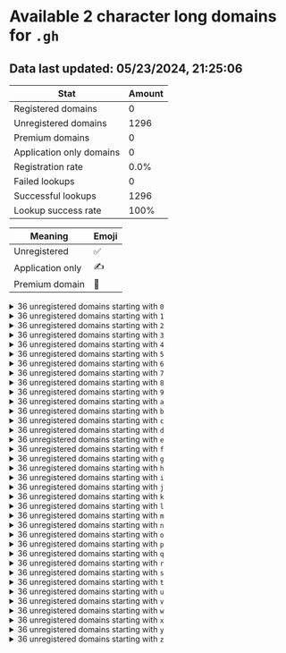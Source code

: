 # Available 2 character long domains for `.gh`

## Data last updated: 05/23/2024, 21:25:06

|Stat|Amount|
|--|--|
|Registered domains|0|
|Unregistered domains|1296|
|Premium domains|0|
|Application only domains|0|
|Registration rate|0.0%|
|Failed lookups|0|
|Successful lookups|1296|
|Lookup success rate|100%|


|Meaning|Emoji|
|--|--|
|Unregistered|:white_check_mark:|
|Application only|:writing_hand:|
|Premium domain|:gem:|

<details>
<summary>36 unregistered domains starting with <bold><code>0</code></bold></summary>

|Type|Domain|
|--|--|
|:white_check_mark:|`00.gh`|
|:white_check_mark:|`01.gh`|
|:white_check_mark:|`02.gh`|
|:white_check_mark:|`03.gh`|
|:white_check_mark:|`04.gh`|
|:white_check_mark:|`05.gh`|
|:white_check_mark:|`06.gh`|
|:white_check_mark:|`07.gh`|
|:white_check_mark:|`08.gh`|
|:white_check_mark:|`09.gh`|
|:white_check_mark:|`0a.gh`|
|:white_check_mark:|`0b.gh`|
|:white_check_mark:|`0c.gh`|
|:white_check_mark:|`0d.gh`|
|:white_check_mark:|`0e.gh`|
|:white_check_mark:|`0f.gh`|
|:white_check_mark:|`0g.gh`|
|:white_check_mark:|`0h.gh`|
|:white_check_mark:|`0i.gh`|
|:white_check_mark:|`0j.gh`|
|:white_check_mark:|`0k.gh`|
|:white_check_mark:|`0l.gh`|
|:white_check_mark:|`0m.gh`|
|:white_check_mark:|`0n.gh`|
|:white_check_mark:|`0o.gh`|
|:white_check_mark:|`0p.gh`|
|:white_check_mark:|`0q.gh`|
|:white_check_mark:|`0r.gh`|
|:white_check_mark:|`0s.gh`|
|:white_check_mark:|`0t.gh`|
|:white_check_mark:|`0u.gh`|
|:white_check_mark:|`0v.gh`|
|:white_check_mark:|`0w.gh`|
|:white_check_mark:|`0x.gh`|
|:white_check_mark:|`0y.gh`|
|:white_check_mark:|`0z.gh`|
</details>
<details>
<summary>36 unregistered domains starting with <bold><code>1</code></bold></summary>

|Type|Domain|
|--|--|
|:white_check_mark:|`10.gh`|
|:white_check_mark:|`11.gh`|
|:white_check_mark:|`12.gh`|
|:white_check_mark:|`13.gh`|
|:white_check_mark:|`14.gh`|
|:white_check_mark:|`15.gh`|
|:white_check_mark:|`16.gh`|
|:white_check_mark:|`17.gh`|
|:white_check_mark:|`18.gh`|
|:white_check_mark:|`19.gh`|
|:white_check_mark:|`1a.gh`|
|:white_check_mark:|`1b.gh`|
|:white_check_mark:|`1c.gh`|
|:white_check_mark:|`1d.gh`|
|:white_check_mark:|`1e.gh`|
|:white_check_mark:|`1f.gh`|
|:white_check_mark:|`1g.gh`|
|:white_check_mark:|`1h.gh`|
|:white_check_mark:|`1i.gh`|
|:white_check_mark:|`1j.gh`|
|:white_check_mark:|`1k.gh`|
|:white_check_mark:|`1l.gh`|
|:white_check_mark:|`1m.gh`|
|:white_check_mark:|`1n.gh`|
|:white_check_mark:|`1o.gh`|
|:white_check_mark:|`1p.gh`|
|:white_check_mark:|`1q.gh`|
|:white_check_mark:|`1r.gh`|
|:white_check_mark:|`1s.gh`|
|:white_check_mark:|`1t.gh`|
|:white_check_mark:|`1u.gh`|
|:white_check_mark:|`1v.gh`|
|:white_check_mark:|`1w.gh`|
|:white_check_mark:|`1x.gh`|
|:white_check_mark:|`1y.gh`|
|:white_check_mark:|`1z.gh`|
</details>
<details>
<summary>36 unregistered domains starting with <bold><code>2</code></bold></summary>

|Type|Domain|
|--|--|
|:white_check_mark:|`20.gh`|
|:white_check_mark:|`21.gh`|
|:white_check_mark:|`22.gh`|
|:white_check_mark:|`23.gh`|
|:white_check_mark:|`24.gh`|
|:white_check_mark:|`25.gh`|
|:white_check_mark:|`26.gh`|
|:white_check_mark:|`27.gh`|
|:white_check_mark:|`28.gh`|
|:white_check_mark:|`29.gh`|
|:white_check_mark:|`2a.gh`|
|:white_check_mark:|`2b.gh`|
|:white_check_mark:|`2c.gh`|
|:white_check_mark:|`2d.gh`|
|:white_check_mark:|`2e.gh`|
|:white_check_mark:|`2f.gh`|
|:white_check_mark:|`2g.gh`|
|:white_check_mark:|`2h.gh`|
|:white_check_mark:|`2i.gh`|
|:white_check_mark:|`2j.gh`|
|:white_check_mark:|`2k.gh`|
|:white_check_mark:|`2l.gh`|
|:white_check_mark:|`2m.gh`|
|:white_check_mark:|`2n.gh`|
|:white_check_mark:|`2o.gh`|
|:white_check_mark:|`2p.gh`|
|:white_check_mark:|`2q.gh`|
|:white_check_mark:|`2r.gh`|
|:white_check_mark:|`2s.gh`|
|:white_check_mark:|`2t.gh`|
|:white_check_mark:|`2u.gh`|
|:white_check_mark:|`2v.gh`|
|:white_check_mark:|`2w.gh`|
|:white_check_mark:|`2x.gh`|
|:white_check_mark:|`2y.gh`|
|:white_check_mark:|`2z.gh`|
</details>
<details>
<summary>36 unregistered domains starting with <bold><code>3</code></bold></summary>

|Type|Domain|
|--|--|
|:white_check_mark:|`30.gh`|
|:white_check_mark:|`31.gh`|
|:white_check_mark:|`32.gh`|
|:white_check_mark:|`33.gh`|
|:white_check_mark:|`34.gh`|
|:white_check_mark:|`35.gh`|
|:white_check_mark:|`36.gh`|
|:white_check_mark:|`37.gh`|
|:white_check_mark:|`38.gh`|
|:white_check_mark:|`39.gh`|
|:white_check_mark:|`3a.gh`|
|:white_check_mark:|`3b.gh`|
|:white_check_mark:|`3c.gh`|
|:white_check_mark:|`3d.gh`|
|:white_check_mark:|`3e.gh`|
|:white_check_mark:|`3f.gh`|
|:white_check_mark:|`3g.gh`|
|:white_check_mark:|`3h.gh`|
|:white_check_mark:|`3i.gh`|
|:white_check_mark:|`3j.gh`|
|:white_check_mark:|`3k.gh`|
|:white_check_mark:|`3l.gh`|
|:white_check_mark:|`3m.gh`|
|:white_check_mark:|`3n.gh`|
|:white_check_mark:|`3o.gh`|
|:white_check_mark:|`3p.gh`|
|:white_check_mark:|`3q.gh`|
|:white_check_mark:|`3r.gh`|
|:white_check_mark:|`3s.gh`|
|:white_check_mark:|`3t.gh`|
|:white_check_mark:|`3u.gh`|
|:white_check_mark:|`3v.gh`|
|:white_check_mark:|`3w.gh`|
|:white_check_mark:|`3x.gh`|
|:white_check_mark:|`3y.gh`|
|:white_check_mark:|`3z.gh`|
</details>
<details>
<summary>36 unregistered domains starting with <bold><code>4</code></bold></summary>

|Type|Domain|
|--|--|
|:white_check_mark:|`40.gh`|
|:white_check_mark:|`41.gh`|
|:white_check_mark:|`42.gh`|
|:white_check_mark:|`43.gh`|
|:white_check_mark:|`44.gh`|
|:white_check_mark:|`45.gh`|
|:white_check_mark:|`46.gh`|
|:white_check_mark:|`47.gh`|
|:white_check_mark:|`48.gh`|
|:white_check_mark:|`49.gh`|
|:white_check_mark:|`4a.gh`|
|:white_check_mark:|`4b.gh`|
|:white_check_mark:|`4c.gh`|
|:white_check_mark:|`4d.gh`|
|:white_check_mark:|`4e.gh`|
|:white_check_mark:|`4f.gh`|
|:white_check_mark:|`4g.gh`|
|:white_check_mark:|`4h.gh`|
|:white_check_mark:|`4i.gh`|
|:white_check_mark:|`4j.gh`|
|:white_check_mark:|`4k.gh`|
|:white_check_mark:|`4l.gh`|
|:white_check_mark:|`4m.gh`|
|:white_check_mark:|`4n.gh`|
|:white_check_mark:|`4o.gh`|
|:white_check_mark:|`4p.gh`|
|:white_check_mark:|`4q.gh`|
|:white_check_mark:|`4r.gh`|
|:white_check_mark:|`4s.gh`|
|:white_check_mark:|`4t.gh`|
|:white_check_mark:|`4u.gh`|
|:white_check_mark:|`4v.gh`|
|:white_check_mark:|`4w.gh`|
|:white_check_mark:|`4x.gh`|
|:white_check_mark:|`4y.gh`|
|:white_check_mark:|`4z.gh`|
</details>
<details>
<summary>36 unregistered domains starting with <bold><code>5</code></bold></summary>

|Type|Domain|
|--|--|
|:white_check_mark:|`50.gh`|
|:white_check_mark:|`51.gh`|
|:white_check_mark:|`52.gh`|
|:white_check_mark:|`53.gh`|
|:white_check_mark:|`54.gh`|
|:white_check_mark:|`55.gh`|
|:white_check_mark:|`56.gh`|
|:white_check_mark:|`57.gh`|
|:white_check_mark:|`58.gh`|
|:white_check_mark:|`59.gh`|
|:white_check_mark:|`5a.gh`|
|:white_check_mark:|`5b.gh`|
|:white_check_mark:|`5c.gh`|
|:white_check_mark:|`5d.gh`|
|:white_check_mark:|`5e.gh`|
|:white_check_mark:|`5f.gh`|
|:white_check_mark:|`5g.gh`|
|:white_check_mark:|`5h.gh`|
|:white_check_mark:|`5i.gh`|
|:white_check_mark:|`5j.gh`|
|:white_check_mark:|`5k.gh`|
|:white_check_mark:|`5l.gh`|
|:white_check_mark:|`5m.gh`|
|:white_check_mark:|`5n.gh`|
|:white_check_mark:|`5o.gh`|
|:white_check_mark:|`5p.gh`|
|:white_check_mark:|`5q.gh`|
|:white_check_mark:|`5r.gh`|
|:white_check_mark:|`5s.gh`|
|:white_check_mark:|`5t.gh`|
|:white_check_mark:|`5u.gh`|
|:white_check_mark:|`5v.gh`|
|:white_check_mark:|`5w.gh`|
|:white_check_mark:|`5x.gh`|
|:white_check_mark:|`5y.gh`|
|:white_check_mark:|`5z.gh`|
</details>
<details>
<summary>36 unregistered domains starting with <bold><code>6</code></bold></summary>

|Type|Domain|
|--|--|
|:white_check_mark:|`60.gh`|
|:white_check_mark:|`61.gh`|
|:white_check_mark:|`62.gh`|
|:white_check_mark:|`63.gh`|
|:white_check_mark:|`64.gh`|
|:white_check_mark:|`65.gh`|
|:white_check_mark:|`66.gh`|
|:white_check_mark:|`67.gh`|
|:white_check_mark:|`68.gh`|
|:white_check_mark:|`69.gh`|
|:white_check_mark:|`6a.gh`|
|:white_check_mark:|`6b.gh`|
|:white_check_mark:|`6c.gh`|
|:white_check_mark:|`6d.gh`|
|:white_check_mark:|`6e.gh`|
|:white_check_mark:|`6f.gh`|
|:white_check_mark:|`6g.gh`|
|:white_check_mark:|`6h.gh`|
|:white_check_mark:|`6i.gh`|
|:white_check_mark:|`6j.gh`|
|:white_check_mark:|`6k.gh`|
|:white_check_mark:|`6l.gh`|
|:white_check_mark:|`6m.gh`|
|:white_check_mark:|`6n.gh`|
|:white_check_mark:|`6o.gh`|
|:white_check_mark:|`6p.gh`|
|:white_check_mark:|`6q.gh`|
|:white_check_mark:|`6r.gh`|
|:white_check_mark:|`6s.gh`|
|:white_check_mark:|`6t.gh`|
|:white_check_mark:|`6u.gh`|
|:white_check_mark:|`6v.gh`|
|:white_check_mark:|`6w.gh`|
|:white_check_mark:|`6x.gh`|
|:white_check_mark:|`6y.gh`|
|:white_check_mark:|`6z.gh`|
</details>
<details>
<summary>36 unregistered domains starting with <bold><code>7</code></bold></summary>

|Type|Domain|
|--|--|
|:white_check_mark:|`70.gh`|
|:white_check_mark:|`71.gh`|
|:white_check_mark:|`72.gh`|
|:white_check_mark:|`73.gh`|
|:white_check_mark:|`74.gh`|
|:white_check_mark:|`75.gh`|
|:white_check_mark:|`76.gh`|
|:white_check_mark:|`77.gh`|
|:white_check_mark:|`78.gh`|
|:white_check_mark:|`79.gh`|
|:white_check_mark:|`7a.gh`|
|:white_check_mark:|`7b.gh`|
|:white_check_mark:|`7c.gh`|
|:white_check_mark:|`7d.gh`|
|:white_check_mark:|`7e.gh`|
|:white_check_mark:|`7f.gh`|
|:white_check_mark:|`7g.gh`|
|:white_check_mark:|`7h.gh`|
|:white_check_mark:|`7i.gh`|
|:white_check_mark:|`7j.gh`|
|:white_check_mark:|`7k.gh`|
|:white_check_mark:|`7l.gh`|
|:white_check_mark:|`7m.gh`|
|:white_check_mark:|`7n.gh`|
|:white_check_mark:|`7o.gh`|
|:white_check_mark:|`7p.gh`|
|:white_check_mark:|`7q.gh`|
|:white_check_mark:|`7r.gh`|
|:white_check_mark:|`7s.gh`|
|:white_check_mark:|`7t.gh`|
|:white_check_mark:|`7u.gh`|
|:white_check_mark:|`7v.gh`|
|:white_check_mark:|`7w.gh`|
|:white_check_mark:|`7x.gh`|
|:white_check_mark:|`7y.gh`|
|:white_check_mark:|`7z.gh`|
</details>
<details>
<summary>36 unregistered domains starting with <bold><code>8</code></bold></summary>

|Type|Domain|
|--|--|
|:white_check_mark:|`80.gh`|
|:white_check_mark:|`81.gh`|
|:white_check_mark:|`82.gh`|
|:white_check_mark:|`83.gh`|
|:white_check_mark:|`84.gh`|
|:white_check_mark:|`85.gh`|
|:white_check_mark:|`86.gh`|
|:white_check_mark:|`87.gh`|
|:white_check_mark:|`88.gh`|
|:white_check_mark:|`89.gh`|
|:white_check_mark:|`8a.gh`|
|:white_check_mark:|`8b.gh`|
|:white_check_mark:|`8c.gh`|
|:white_check_mark:|`8d.gh`|
|:white_check_mark:|`8e.gh`|
|:white_check_mark:|`8f.gh`|
|:white_check_mark:|`8g.gh`|
|:white_check_mark:|`8h.gh`|
|:white_check_mark:|`8i.gh`|
|:white_check_mark:|`8j.gh`|
|:white_check_mark:|`8k.gh`|
|:white_check_mark:|`8l.gh`|
|:white_check_mark:|`8m.gh`|
|:white_check_mark:|`8n.gh`|
|:white_check_mark:|`8o.gh`|
|:white_check_mark:|`8p.gh`|
|:white_check_mark:|`8q.gh`|
|:white_check_mark:|`8r.gh`|
|:white_check_mark:|`8s.gh`|
|:white_check_mark:|`8t.gh`|
|:white_check_mark:|`8u.gh`|
|:white_check_mark:|`8v.gh`|
|:white_check_mark:|`8w.gh`|
|:white_check_mark:|`8x.gh`|
|:white_check_mark:|`8y.gh`|
|:white_check_mark:|`8z.gh`|
</details>
<details>
<summary>36 unregistered domains starting with <bold><code>9</code></bold></summary>

|Type|Domain|
|--|--|
|:white_check_mark:|`90.gh`|
|:white_check_mark:|`91.gh`|
|:white_check_mark:|`92.gh`|
|:white_check_mark:|`93.gh`|
|:white_check_mark:|`94.gh`|
|:white_check_mark:|`95.gh`|
|:white_check_mark:|`96.gh`|
|:white_check_mark:|`97.gh`|
|:white_check_mark:|`98.gh`|
|:white_check_mark:|`99.gh`|
|:white_check_mark:|`9a.gh`|
|:white_check_mark:|`9b.gh`|
|:white_check_mark:|`9c.gh`|
|:white_check_mark:|`9d.gh`|
|:white_check_mark:|`9e.gh`|
|:white_check_mark:|`9f.gh`|
|:white_check_mark:|`9g.gh`|
|:white_check_mark:|`9h.gh`|
|:white_check_mark:|`9i.gh`|
|:white_check_mark:|`9j.gh`|
|:white_check_mark:|`9k.gh`|
|:white_check_mark:|`9l.gh`|
|:white_check_mark:|`9m.gh`|
|:white_check_mark:|`9n.gh`|
|:white_check_mark:|`9o.gh`|
|:white_check_mark:|`9p.gh`|
|:white_check_mark:|`9q.gh`|
|:white_check_mark:|`9r.gh`|
|:white_check_mark:|`9s.gh`|
|:white_check_mark:|`9t.gh`|
|:white_check_mark:|`9u.gh`|
|:white_check_mark:|`9v.gh`|
|:white_check_mark:|`9w.gh`|
|:white_check_mark:|`9x.gh`|
|:white_check_mark:|`9y.gh`|
|:white_check_mark:|`9z.gh`|
</details>
<details>
<summary>36 unregistered domains starting with <bold><code>a</code></bold></summary>

|Type|Domain|
|--|--|
|:white_check_mark:|`a0.gh`|
|:white_check_mark:|`a1.gh`|
|:white_check_mark:|`a2.gh`|
|:white_check_mark:|`a3.gh`|
|:white_check_mark:|`a4.gh`|
|:white_check_mark:|`a5.gh`|
|:white_check_mark:|`a6.gh`|
|:white_check_mark:|`a7.gh`|
|:white_check_mark:|`a8.gh`|
|:white_check_mark:|`a9.gh`|
|:white_check_mark:|`aa.gh`|
|:white_check_mark:|`ab.gh`|
|:white_check_mark:|`ac.gh`|
|:white_check_mark:|`ad.gh`|
|:white_check_mark:|`ae.gh`|
|:white_check_mark:|`af.gh`|
|:white_check_mark:|`ag.gh`|
|:white_check_mark:|`ah.gh`|
|:white_check_mark:|`ai.gh`|
|:white_check_mark:|`aj.gh`|
|:white_check_mark:|`ak.gh`|
|:white_check_mark:|`al.gh`|
|:white_check_mark:|`am.gh`|
|:white_check_mark:|`an.gh`|
|:white_check_mark:|`ao.gh`|
|:white_check_mark:|`ap.gh`|
|:white_check_mark:|`aq.gh`|
|:white_check_mark:|`ar.gh`|
|:white_check_mark:|`as.gh`|
|:white_check_mark:|`at.gh`|
|:white_check_mark:|`au.gh`|
|:white_check_mark:|`av.gh`|
|:white_check_mark:|`aw.gh`|
|:white_check_mark:|`ax.gh`|
|:white_check_mark:|`ay.gh`|
|:white_check_mark:|`az.gh`|
</details>
<details>
<summary>36 unregistered domains starting with <bold><code>b</code></bold></summary>

|Type|Domain|
|--|--|
|:white_check_mark:|`b0.gh`|
|:white_check_mark:|`b1.gh`|
|:white_check_mark:|`b2.gh`|
|:white_check_mark:|`b3.gh`|
|:white_check_mark:|`b4.gh`|
|:white_check_mark:|`b5.gh`|
|:white_check_mark:|`b6.gh`|
|:white_check_mark:|`b7.gh`|
|:white_check_mark:|`b8.gh`|
|:white_check_mark:|`b9.gh`|
|:white_check_mark:|`ba.gh`|
|:white_check_mark:|`bb.gh`|
|:white_check_mark:|`bc.gh`|
|:white_check_mark:|`bd.gh`|
|:white_check_mark:|`be.gh`|
|:white_check_mark:|`bf.gh`|
|:white_check_mark:|`bg.gh`|
|:white_check_mark:|`bh.gh`|
|:white_check_mark:|`bi.gh`|
|:white_check_mark:|`bj.gh`|
|:white_check_mark:|`bk.gh`|
|:white_check_mark:|`bl.gh`|
|:white_check_mark:|`bm.gh`|
|:white_check_mark:|`bn.gh`|
|:white_check_mark:|`bo.gh`|
|:white_check_mark:|`bp.gh`|
|:white_check_mark:|`bq.gh`|
|:white_check_mark:|`br.gh`|
|:white_check_mark:|`bs.gh`|
|:white_check_mark:|`bt.gh`|
|:white_check_mark:|`bu.gh`|
|:white_check_mark:|`bv.gh`|
|:white_check_mark:|`bw.gh`|
|:white_check_mark:|`bx.gh`|
|:white_check_mark:|`by.gh`|
|:white_check_mark:|`bz.gh`|
</details>
<details>
<summary>36 unregistered domains starting with <bold><code>c</code></bold></summary>

|Type|Domain|
|--|--|
|:white_check_mark:|`c0.gh`|
|:white_check_mark:|`c1.gh`|
|:white_check_mark:|`c2.gh`|
|:white_check_mark:|`c3.gh`|
|:white_check_mark:|`c4.gh`|
|:white_check_mark:|`c5.gh`|
|:white_check_mark:|`c6.gh`|
|:white_check_mark:|`c7.gh`|
|:white_check_mark:|`c8.gh`|
|:white_check_mark:|`c9.gh`|
|:white_check_mark:|`ca.gh`|
|:white_check_mark:|`cb.gh`|
|:white_check_mark:|`cc.gh`|
|:white_check_mark:|`cd.gh`|
|:white_check_mark:|`ce.gh`|
|:white_check_mark:|`cf.gh`|
|:white_check_mark:|`cg.gh`|
|:white_check_mark:|`ch.gh`|
|:white_check_mark:|`ci.gh`|
|:white_check_mark:|`cj.gh`|
|:white_check_mark:|`ck.gh`|
|:white_check_mark:|`cl.gh`|
|:white_check_mark:|`cm.gh`|
|:white_check_mark:|`cn.gh`|
|:white_check_mark:|`co.gh`|
|:white_check_mark:|`cp.gh`|
|:white_check_mark:|`cq.gh`|
|:white_check_mark:|`cr.gh`|
|:white_check_mark:|`cs.gh`|
|:white_check_mark:|`ct.gh`|
|:white_check_mark:|`cu.gh`|
|:white_check_mark:|`cv.gh`|
|:white_check_mark:|`cw.gh`|
|:white_check_mark:|`cx.gh`|
|:white_check_mark:|`cy.gh`|
|:white_check_mark:|`cz.gh`|
</details>
<details>
<summary>36 unregistered domains starting with <bold><code>d</code></bold></summary>

|Type|Domain|
|--|--|
|:white_check_mark:|`d0.gh`|
|:white_check_mark:|`d1.gh`|
|:white_check_mark:|`d2.gh`|
|:white_check_mark:|`d3.gh`|
|:white_check_mark:|`d4.gh`|
|:white_check_mark:|`d5.gh`|
|:white_check_mark:|`d6.gh`|
|:white_check_mark:|`d7.gh`|
|:white_check_mark:|`d8.gh`|
|:white_check_mark:|`d9.gh`|
|:white_check_mark:|`da.gh`|
|:white_check_mark:|`db.gh`|
|:white_check_mark:|`dc.gh`|
|:white_check_mark:|`dd.gh`|
|:white_check_mark:|`de.gh`|
|:white_check_mark:|`df.gh`|
|:white_check_mark:|`dg.gh`|
|:white_check_mark:|`dh.gh`|
|:white_check_mark:|`di.gh`|
|:white_check_mark:|`dj.gh`|
|:white_check_mark:|`dk.gh`|
|:white_check_mark:|`dl.gh`|
|:white_check_mark:|`dm.gh`|
|:white_check_mark:|`dn.gh`|
|:white_check_mark:|`do.gh`|
|:white_check_mark:|`dp.gh`|
|:white_check_mark:|`dq.gh`|
|:white_check_mark:|`dr.gh`|
|:white_check_mark:|`ds.gh`|
|:white_check_mark:|`dt.gh`|
|:white_check_mark:|`du.gh`|
|:white_check_mark:|`dv.gh`|
|:white_check_mark:|`dw.gh`|
|:white_check_mark:|`dx.gh`|
|:white_check_mark:|`dy.gh`|
|:white_check_mark:|`dz.gh`|
</details>
<details>
<summary>36 unregistered domains starting with <bold><code>e</code></bold></summary>

|Type|Domain|
|--|--|
|:white_check_mark:|`e0.gh`|
|:white_check_mark:|`e1.gh`|
|:white_check_mark:|`e2.gh`|
|:white_check_mark:|`e3.gh`|
|:white_check_mark:|`e4.gh`|
|:white_check_mark:|`e5.gh`|
|:white_check_mark:|`e6.gh`|
|:white_check_mark:|`e7.gh`|
|:white_check_mark:|`e8.gh`|
|:white_check_mark:|`e9.gh`|
|:white_check_mark:|`ea.gh`|
|:white_check_mark:|`eb.gh`|
|:white_check_mark:|`ec.gh`|
|:white_check_mark:|`ed.gh`|
|:white_check_mark:|`ee.gh`|
|:white_check_mark:|`ef.gh`|
|:white_check_mark:|`eg.gh`|
|:white_check_mark:|`eh.gh`|
|:white_check_mark:|`ei.gh`|
|:white_check_mark:|`ej.gh`|
|:white_check_mark:|`ek.gh`|
|:white_check_mark:|`el.gh`|
|:white_check_mark:|`em.gh`|
|:white_check_mark:|`en.gh`|
|:white_check_mark:|`eo.gh`|
|:white_check_mark:|`ep.gh`|
|:white_check_mark:|`eq.gh`|
|:white_check_mark:|`er.gh`|
|:white_check_mark:|`es.gh`|
|:white_check_mark:|`et.gh`|
|:white_check_mark:|`eu.gh`|
|:white_check_mark:|`ev.gh`|
|:white_check_mark:|`ew.gh`|
|:white_check_mark:|`ex.gh`|
|:white_check_mark:|`ey.gh`|
|:white_check_mark:|`ez.gh`|
</details>
<details>
<summary>36 unregistered domains starting with <bold><code>f</code></bold></summary>

|Type|Domain|
|--|--|
|:white_check_mark:|`f0.gh`|
|:white_check_mark:|`f1.gh`|
|:white_check_mark:|`f2.gh`|
|:white_check_mark:|`f3.gh`|
|:white_check_mark:|`f4.gh`|
|:white_check_mark:|`f5.gh`|
|:white_check_mark:|`f6.gh`|
|:white_check_mark:|`f7.gh`|
|:white_check_mark:|`f8.gh`|
|:white_check_mark:|`f9.gh`|
|:white_check_mark:|`fa.gh`|
|:white_check_mark:|`fb.gh`|
|:white_check_mark:|`fc.gh`|
|:white_check_mark:|`fd.gh`|
|:white_check_mark:|`fe.gh`|
|:white_check_mark:|`ff.gh`|
|:white_check_mark:|`fg.gh`|
|:white_check_mark:|`fh.gh`|
|:white_check_mark:|`fi.gh`|
|:white_check_mark:|`fj.gh`|
|:white_check_mark:|`fk.gh`|
|:white_check_mark:|`fl.gh`|
|:white_check_mark:|`fm.gh`|
|:white_check_mark:|`fn.gh`|
|:white_check_mark:|`fo.gh`|
|:white_check_mark:|`fp.gh`|
|:white_check_mark:|`fq.gh`|
|:white_check_mark:|`fr.gh`|
|:white_check_mark:|`fs.gh`|
|:white_check_mark:|`ft.gh`|
|:white_check_mark:|`fu.gh`|
|:white_check_mark:|`fv.gh`|
|:white_check_mark:|`fw.gh`|
|:white_check_mark:|`fx.gh`|
|:white_check_mark:|`fy.gh`|
|:white_check_mark:|`fz.gh`|
</details>
<details>
<summary>36 unregistered domains starting with <bold><code>g</code></bold></summary>

|Type|Domain|
|--|--|
|:white_check_mark:|`g0.gh`|
|:white_check_mark:|`g1.gh`|
|:white_check_mark:|`g2.gh`|
|:white_check_mark:|`g3.gh`|
|:white_check_mark:|`g4.gh`|
|:white_check_mark:|`g5.gh`|
|:white_check_mark:|`g6.gh`|
|:white_check_mark:|`g7.gh`|
|:white_check_mark:|`g8.gh`|
|:white_check_mark:|`g9.gh`|
|:white_check_mark:|`ga.gh`|
|:white_check_mark:|`gb.gh`|
|:white_check_mark:|`gc.gh`|
|:white_check_mark:|`gd.gh`|
|:white_check_mark:|`ge.gh`|
|:white_check_mark:|`gf.gh`|
|:white_check_mark:|`gg.gh`|
|:white_check_mark:|`gh.gh`|
|:white_check_mark:|`gi.gh`|
|:white_check_mark:|`gj.gh`|
|:white_check_mark:|`gk.gh`|
|:white_check_mark:|`gl.gh`|
|:white_check_mark:|`gm.gh`|
|:white_check_mark:|`gn.gh`|
|:white_check_mark:|`go.gh`|
|:white_check_mark:|`gp.gh`|
|:white_check_mark:|`gq.gh`|
|:white_check_mark:|`gr.gh`|
|:white_check_mark:|`gs.gh`|
|:white_check_mark:|`gt.gh`|
|:white_check_mark:|`gu.gh`|
|:white_check_mark:|`gv.gh`|
|:white_check_mark:|`gw.gh`|
|:white_check_mark:|`gx.gh`|
|:white_check_mark:|`gy.gh`|
|:white_check_mark:|`gz.gh`|
</details>
<details>
<summary>36 unregistered domains starting with <bold><code>h</code></bold></summary>

|Type|Domain|
|--|--|
|:white_check_mark:|`h0.gh`|
|:white_check_mark:|`h1.gh`|
|:white_check_mark:|`h2.gh`|
|:white_check_mark:|`h3.gh`|
|:white_check_mark:|`h4.gh`|
|:white_check_mark:|`h5.gh`|
|:white_check_mark:|`h6.gh`|
|:white_check_mark:|`h7.gh`|
|:white_check_mark:|`h8.gh`|
|:white_check_mark:|`h9.gh`|
|:white_check_mark:|`ha.gh`|
|:white_check_mark:|`hb.gh`|
|:white_check_mark:|`hc.gh`|
|:white_check_mark:|`hd.gh`|
|:white_check_mark:|`he.gh`|
|:white_check_mark:|`hf.gh`|
|:white_check_mark:|`hg.gh`|
|:white_check_mark:|`hh.gh`|
|:white_check_mark:|`hi.gh`|
|:white_check_mark:|`hj.gh`|
|:white_check_mark:|`hk.gh`|
|:white_check_mark:|`hl.gh`|
|:white_check_mark:|`hm.gh`|
|:white_check_mark:|`hn.gh`|
|:white_check_mark:|`ho.gh`|
|:white_check_mark:|`hp.gh`|
|:white_check_mark:|`hq.gh`|
|:white_check_mark:|`hr.gh`|
|:white_check_mark:|`hs.gh`|
|:white_check_mark:|`ht.gh`|
|:white_check_mark:|`hu.gh`|
|:white_check_mark:|`hv.gh`|
|:white_check_mark:|`hw.gh`|
|:white_check_mark:|`hx.gh`|
|:white_check_mark:|`hy.gh`|
|:white_check_mark:|`hz.gh`|
</details>
<details>
<summary>36 unregistered domains starting with <bold><code>i</code></bold></summary>

|Type|Domain|
|--|--|
|:white_check_mark:|`i0.gh`|
|:white_check_mark:|`i1.gh`|
|:white_check_mark:|`i2.gh`|
|:white_check_mark:|`i3.gh`|
|:white_check_mark:|`i4.gh`|
|:white_check_mark:|`i5.gh`|
|:white_check_mark:|`i6.gh`|
|:white_check_mark:|`i7.gh`|
|:white_check_mark:|`i8.gh`|
|:white_check_mark:|`i9.gh`|
|:white_check_mark:|`ia.gh`|
|:white_check_mark:|`ib.gh`|
|:white_check_mark:|`ic.gh`|
|:white_check_mark:|`id.gh`|
|:white_check_mark:|`ie.gh`|
|:white_check_mark:|`if.gh`|
|:white_check_mark:|`ig.gh`|
|:white_check_mark:|`ih.gh`|
|:white_check_mark:|`ii.gh`|
|:white_check_mark:|`ij.gh`|
|:white_check_mark:|`ik.gh`|
|:white_check_mark:|`il.gh`|
|:white_check_mark:|`im.gh`|
|:white_check_mark:|`in.gh`|
|:white_check_mark:|`io.gh`|
|:white_check_mark:|`ip.gh`|
|:white_check_mark:|`iq.gh`|
|:white_check_mark:|`ir.gh`|
|:white_check_mark:|`is.gh`|
|:white_check_mark:|`it.gh`|
|:white_check_mark:|`iu.gh`|
|:white_check_mark:|`iv.gh`|
|:white_check_mark:|`iw.gh`|
|:white_check_mark:|`ix.gh`|
|:white_check_mark:|`iy.gh`|
|:white_check_mark:|`iz.gh`|
</details>
<details>
<summary>36 unregistered domains starting with <bold><code>j</code></bold></summary>

|Type|Domain|
|--|--|
|:white_check_mark:|`j0.gh`|
|:white_check_mark:|`j1.gh`|
|:white_check_mark:|`j2.gh`|
|:white_check_mark:|`j3.gh`|
|:white_check_mark:|`j4.gh`|
|:white_check_mark:|`j5.gh`|
|:white_check_mark:|`j6.gh`|
|:white_check_mark:|`j7.gh`|
|:white_check_mark:|`j8.gh`|
|:white_check_mark:|`j9.gh`|
|:white_check_mark:|`ja.gh`|
|:white_check_mark:|`jb.gh`|
|:white_check_mark:|`jc.gh`|
|:white_check_mark:|`jd.gh`|
|:white_check_mark:|`je.gh`|
|:white_check_mark:|`jf.gh`|
|:white_check_mark:|`jg.gh`|
|:white_check_mark:|`jh.gh`|
|:white_check_mark:|`ji.gh`|
|:white_check_mark:|`jj.gh`|
|:white_check_mark:|`jk.gh`|
|:white_check_mark:|`jl.gh`|
|:white_check_mark:|`jm.gh`|
|:white_check_mark:|`jn.gh`|
|:white_check_mark:|`jo.gh`|
|:white_check_mark:|`jp.gh`|
|:white_check_mark:|`jq.gh`|
|:white_check_mark:|`jr.gh`|
|:white_check_mark:|`js.gh`|
|:white_check_mark:|`jt.gh`|
|:white_check_mark:|`ju.gh`|
|:white_check_mark:|`jv.gh`|
|:white_check_mark:|`jw.gh`|
|:white_check_mark:|`jx.gh`|
|:white_check_mark:|`jy.gh`|
|:white_check_mark:|`jz.gh`|
</details>
<details>
<summary>36 unregistered domains starting with <bold><code>k</code></bold></summary>

|Type|Domain|
|--|--|
|:white_check_mark:|`k0.gh`|
|:white_check_mark:|`k1.gh`|
|:white_check_mark:|`k2.gh`|
|:white_check_mark:|`k3.gh`|
|:white_check_mark:|`k4.gh`|
|:white_check_mark:|`k5.gh`|
|:white_check_mark:|`k6.gh`|
|:white_check_mark:|`k7.gh`|
|:white_check_mark:|`k8.gh`|
|:white_check_mark:|`k9.gh`|
|:white_check_mark:|`ka.gh`|
|:white_check_mark:|`kb.gh`|
|:white_check_mark:|`kc.gh`|
|:white_check_mark:|`kd.gh`|
|:white_check_mark:|`ke.gh`|
|:white_check_mark:|`kf.gh`|
|:white_check_mark:|`kg.gh`|
|:white_check_mark:|`kh.gh`|
|:white_check_mark:|`ki.gh`|
|:white_check_mark:|`kj.gh`|
|:white_check_mark:|`kk.gh`|
|:white_check_mark:|`kl.gh`|
|:white_check_mark:|`km.gh`|
|:white_check_mark:|`kn.gh`|
|:white_check_mark:|`ko.gh`|
|:white_check_mark:|`kp.gh`|
|:white_check_mark:|`kq.gh`|
|:white_check_mark:|`kr.gh`|
|:white_check_mark:|`ks.gh`|
|:white_check_mark:|`kt.gh`|
|:white_check_mark:|`ku.gh`|
|:white_check_mark:|`kv.gh`|
|:white_check_mark:|`kw.gh`|
|:white_check_mark:|`kx.gh`|
|:white_check_mark:|`ky.gh`|
|:white_check_mark:|`kz.gh`|
</details>
<details>
<summary>36 unregistered domains starting with <bold><code>l</code></bold></summary>

|Type|Domain|
|--|--|
|:white_check_mark:|`l0.gh`|
|:white_check_mark:|`l1.gh`|
|:white_check_mark:|`l2.gh`|
|:white_check_mark:|`l3.gh`|
|:white_check_mark:|`l4.gh`|
|:white_check_mark:|`l5.gh`|
|:white_check_mark:|`l6.gh`|
|:white_check_mark:|`l7.gh`|
|:white_check_mark:|`l8.gh`|
|:white_check_mark:|`l9.gh`|
|:white_check_mark:|`la.gh`|
|:white_check_mark:|`lb.gh`|
|:white_check_mark:|`lc.gh`|
|:white_check_mark:|`ld.gh`|
|:white_check_mark:|`le.gh`|
|:white_check_mark:|`lf.gh`|
|:white_check_mark:|`lg.gh`|
|:white_check_mark:|`lh.gh`|
|:white_check_mark:|`li.gh`|
|:white_check_mark:|`lj.gh`|
|:white_check_mark:|`lk.gh`|
|:white_check_mark:|`ll.gh`|
|:white_check_mark:|`lm.gh`|
|:white_check_mark:|`ln.gh`|
|:white_check_mark:|`lo.gh`|
|:white_check_mark:|`lp.gh`|
|:white_check_mark:|`lq.gh`|
|:white_check_mark:|`lr.gh`|
|:white_check_mark:|`ls.gh`|
|:white_check_mark:|`lt.gh`|
|:white_check_mark:|`lu.gh`|
|:white_check_mark:|`lv.gh`|
|:white_check_mark:|`lw.gh`|
|:white_check_mark:|`lx.gh`|
|:white_check_mark:|`ly.gh`|
|:white_check_mark:|`lz.gh`|
</details>
<details>
<summary>36 unregistered domains starting with <bold><code>m</code></bold></summary>

|Type|Domain|
|--|--|
|:white_check_mark:|`m0.gh`|
|:white_check_mark:|`m1.gh`|
|:white_check_mark:|`m2.gh`|
|:white_check_mark:|`m3.gh`|
|:white_check_mark:|`m4.gh`|
|:white_check_mark:|`m5.gh`|
|:white_check_mark:|`m6.gh`|
|:white_check_mark:|`m7.gh`|
|:white_check_mark:|`m8.gh`|
|:white_check_mark:|`m9.gh`|
|:white_check_mark:|`ma.gh`|
|:white_check_mark:|`mb.gh`|
|:white_check_mark:|`mc.gh`|
|:white_check_mark:|`md.gh`|
|:white_check_mark:|`me.gh`|
|:white_check_mark:|`mf.gh`|
|:white_check_mark:|`mg.gh`|
|:white_check_mark:|`mh.gh`|
|:white_check_mark:|`mi.gh`|
|:white_check_mark:|`mj.gh`|
|:white_check_mark:|`mk.gh`|
|:white_check_mark:|`ml.gh`|
|:white_check_mark:|`mm.gh`|
|:white_check_mark:|`mn.gh`|
|:white_check_mark:|`mo.gh`|
|:white_check_mark:|`mp.gh`|
|:white_check_mark:|`mq.gh`|
|:white_check_mark:|`mr.gh`|
|:white_check_mark:|`ms.gh`|
|:white_check_mark:|`mt.gh`|
|:white_check_mark:|`mu.gh`|
|:white_check_mark:|`mv.gh`|
|:white_check_mark:|`mw.gh`|
|:white_check_mark:|`mx.gh`|
|:white_check_mark:|`my.gh`|
|:white_check_mark:|`mz.gh`|
</details>
<details>
<summary>36 unregistered domains starting with <bold><code>n</code></bold></summary>

|Type|Domain|
|--|--|
|:white_check_mark:|`n0.gh`|
|:white_check_mark:|`n1.gh`|
|:white_check_mark:|`n2.gh`|
|:white_check_mark:|`n3.gh`|
|:white_check_mark:|`n4.gh`|
|:white_check_mark:|`n5.gh`|
|:white_check_mark:|`n6.gh`|
|:white_check_mark:|`n7.gh`|
|:white_check_mark:|`n8.gh`|
|:white_check_mark:|`n9.gh`|
|:white_check_mark:|`na.gh`|
|:white_check_mark:|`nb.gh`|
|:white_check_mark:|`nc.gh`|
|:white_check_mark:|`nd.gh`|
|:white_check_mark:|`ne.gh`|
|:white_check_mark:|`nf.gh`|
|:white_check_mark:|`ng.gh`|
|:white_check_mark:|`nh.gh`|
|:white_check_mark:|`ni.gh`|
|:white_check_mark:|`nj.gh`|
|:white_check_mark:|`nk.gh`|
|:white_check_mark:|`nl.gh`|
|:white_check_mark:|`nm.gh`|
|:white_check_mark:|`nn.gh`|
|:white_check_mark:|`no.gh`|
|:white_check_mark:|`np.gh`|
|:white_check_mark:|`nq.gh`|
|:white_check_mark:|`nr.gh`|
|:white_check_mark:|`ns.gh`|
|:white_check_mark:|`nt.gh`|
|:white_check_mark:|`nu.gh`|
|:white_check_mark:|`nv.gh`|
|:white_check_mark:|`nw.gh`|
|:white_check_mark:|`nx.gh`|
|:white_check_mark:|`ny.gh`|
|:white_check_mark:|`nz.gh`|
</details>
<details>
<summary>36 unregistered domains starting with <bold><code>o</code></bold></summary>

|Type|Domain|
|--|--|
|:white_check_mark:|`o0.gh`|
|:white_check_mark:|`o1.gh`|
|:white_check_mark:|`o2.gh`|
|:white_check_mark:|`o3.gh`|
|:white_check_mark:|`o4.gh`|
|:white_check_mark:|`o5.gh`|
|:white_check_mark:|`o6.gh`|
|:white_check_mark:|`o7.gh`|
|:white_check_mark:|`o8.gh`|
|:white_check_mark:|`o9.gh`|
|:white_check_mark:|`oa.gh`|
|:white_check_mark:|`ob.gh`|
|:white_check_mark:|`oc.gh`|
|:white_check_mark:|`od.gh`|
|:white_check_mark:|`oe.gh`|
|:white_check_mark:|`of.gh`|
|:white_check_mark:|`og.gh`|
|:white_check_mark:|`oh.gh`|
|:white_check_mark:|`oi.gh`|
|:white_check_mark:|`oj.gh`|
|:white_check_mark:|`ok.gh`|
|:white_check_mark:|`ol.gh`|
|:white_check_mark:|`om.gh`|
|:white_check_mark:|`on.gh`|
|:white_check_mark:|`oo.gh`|
|:white_check_mark:|`op.gh`|
|:white_check_mark:|`oq.gh`|
|:white_check_mark:|`or.gh`|
|:white_check_mark:|`os.gh`|
|:white_check_mark:|`ot.gh`|
|:white_check_mark:|`ou.gh`|
|:white_check_mark:|`ov.gh`|
|:white_check_mark:|`ow.gh`|
|:white_check_mark:|`ox.gh`|
|:white_check_mark:|`oy.gh`|
|:white_check_mark:|`oz.gh`|
</details>
<details>
<summary>36 unregistered domains starting with <bold><code>p</code></bold></summary>

|Type|Domain|
|--|--|
|:white_check_mark:|`p0.gh`|
|:white_check_mark:|`p1.gh`|
|:white_check_mark:|`p2.gh`|
|:white_check_mark:|`p3.gh`|
|:white_check_mark:|`p4.gh`|
|:white_check_mark:|`p5.gh`|
|:white_check_mark:|`p6.gh`|
|:white_check_mark:|`p7.gh`|
|:white_check_mark:|`p8.gh`|
|:white_check_mark:|`p9.gh`|
|:white_check_mark:|`pa.gh`|
|:white_check_mark:|`pb.gh`|
|:white_check_mark:|`pc.gh`|
|:white_check_mark:|`pd.gh`|
|:white_check_mark:|`pe.gh`|
|:white_check_mark:|`pf.gh`|
|:white_check_mark:|`pg.gh`|
|:white_check_mark:|`ph.gh`|
|:white_check_mark:|`pi.gh`|
|:white_check_mark:|`pj.gh`|
|:white_check_mark:|`pk.gh`|
|:white_check_mark:|`pl.gh`|
|:white_check_mark:|`pm.gh`|
|:white_check_mark:|`pn.gh`|
|:white_check_mark:|`po.gh`|
|:white_check_mark:|`pp.gh`|
|:white_check_mark:|`pq.gh`|
|:white_check_mark:|`pr.gh`|
|:white_check_mark:|`ps.gh`|
|:white_check_mark:|`pt.gh`|
|:white_check_mark:|`pu.gh`|
|:white_check_mark:|`pv.gh`|
|:white_check_mark:|`pw.gh`|
|:white_check_mark:|`px.gh`|
|:white_check_mark:|`py.gh`|
|:white_check_mark:|`pz.gh`|
</details>
<details>
<summary>36 unregistered domains starting with <bold><code>q</code></bold></summary>

|Type|Domain|
|--|--|
|:white_check_mark:|`q0.gh`|
|:white_check_mark:|`q1.gh`|
|:white_check_mark:|`q2.gh`|
|:white_check_mark:|`q3.gh`|
|:white_check_mark:|`q4.gh`|
|:white_check_mark:|`q5.gh`|
|:white_check_mark:|`q6.gh`|
|:white_check_mark:|`q7.gh`|
|:white_check_mark:|`q8.gh`|
|:white_check_mark:|`q9.gh`|
|:white_check_mark:|`qa.gh`|
|:white_check_mark:|`qb.gh`|
|:white_check_mark:|`qc.gh`|
|:white_check_mark:|`qd.gh`|
|:white_check_mark:|`qe.gh`|
|:white_check_mark:|`qf.gh`|
|:white_check_mark:|`qg.gh`|
|:white_check_mark:|`qh.gh`|
|:white_check_mark:|`qi.gh`|
|:white_check_mark:|`qj.gh`|
|:white_check_mark:|`qk.gh`|
|:white_check_mark:|`ql.gh`|
|:white_check_mark:|`qm.gh`|
|:white_check_mark:|`qn.gh`|
|:white_check_mark:|`qo.gh`|
|:white_check_mark:|`qp.gh`|
|:white_check_mark:|`qq.gh`|
|:white_check_mark:|`qr.gh`|
|:white_check_mark:|`qs.gh`|
|:white_check_mark:|`qt.gh`|
|:white_check_mark:|`qu.gh`|
|:white_check_mark:|`qv.gh`|
|:white_check_mark:|`qw.gh`|
|:white_check_mark:|`qx.gh`|
|:white_check_mark:|`qy.gh`|
|:white_check_mark:|`qz.gh`|
</details>
<details>
<summary>36 unregistered domains starting with <bold><code>r</code></bold></summary>

|Type|Domain|
|--|--|
|:white_check_mark:|`r0.gh`|
|:white_check_mark:|`r1.gh`|
|:white_check_mark:|`r2.gh`|
|:white_check_mark:|`r3.gh`|
|:white_check_mark:|`r4.gh`|
|:white_check_mark:|`r5.gh`|
|:white_check_mark:|`r6.gh`|
|:white_check_mark:|`r7.gh`|
|:white_check_mark:|`r8.gh`|
|:white_check_mark:|`r9.gh`|
|:white_check_mark:|`ra.gh`|
|:white_check_mark:|`rb.gh`|
|:white_check_mark:|`rc.gh`|
|:white_check_mark:|`rd.gh`|
|:white_check_mark:|`re.gh`|
|:white_check_mark:|`rf.gh`|
|:white_check_mark:|`rg.gh`|
|:white_check_mark:|`rh.gh`|
|:white_check_mark:|`ri.gh`|
|:white_check_mark:|`rj.gh`|
|:white_check_mark:|`rk.gh`|
|:white_check_mark:|`rl.gh`|
|:white_check_mark:|`rm.gh`|
|:white_check_mark:|`rn.gh`|
|:white_check_mark:|`ro.gh`|
|:white_check_mark:|`rp.gh`|
|:white_check_mark:|`rq.gh`|
|:white_check_mark:|`rr.gh`|
|:white_check_mark:|`rs.gh`|
|:white_check_mark:|`rt.gh`|
|:white_check_mark:|`ru.gh`|
|:white_check_mark:|`rv.gh`|
|:white_check_mark:|`rw.gh`|
|:white_check_mark:|`rx.gh`|
|:white_check_mark:|`ry.gh`|
|:white_check_mark:|`rz.gh`|
</details>
<details>
<summary>36 unregistered domains starting with <bold><code>s</code></bold></summary>

|Type|Domain|
|--|--|
|:white_check_mark:|`s0.gh`|
|:white_check_mark:|`s1.gh`|
|:white_check_mark:|`s2.gh`|
|:white_check_mark:|`s3.gh`|
|:white_check_mark:|`s4.gh`|
|:white_check_mark:|`s5.gh`|
|:white_check_mark:|`s6.gh`|
|:white_check_mark:|`s7.gh`|
|:white_check_mark:|`s8.gh`|
|:white_check_mark:|`s9.gh`|
|:white_check_mark:|`sa.gh`|
|:white_check_mark:|`sb.gh`|
|:white_check_mark:|`sc.gh`|
|:white_check_mark:|`sd.gh`|
|:white_check_mark:|`se.gh`|
|:white_check_mark:|`sf.gh`|
|:white_check_mark:|`sg.gh`|
|:white_check_mark:|`sh.gh`|
|:white_check_mark:|`si.gh`|
|:white_check_mark:|`sj.gh`|
|:white_check_mark:|`sk.gh`|
|:white_check_mark:|`sl.gh`|
|:white_check_mark:|`sm.gh`|
|:white_check_mark:|`sn.gh`|
|:white_check_mark:|`so.gh`|
|:white_check_mark:|`sp.gh`|
|:white_check_mark:|`sq.gh`|
|:white_check_mark:|`sr.gh`|
|:white_check_mark:|`ss.gh`|
|:white_check_mark:|`st.gh`|
|:white_check_mark:|`su.gh`|
|:white_check_mark:|`sv.gh`|
|:white_check_mark:|`sw.gh`|
|:white_check_mark:|`sx.gh`|
|:white_check_mark:|`sy.gh`|
|:white_check_mark:|`sz.gh`|
</details>
<details>
<summary>36 unregistered domains starting with <bold><code>t</code></bold></summary>

|Type|Domain|
|--|--|
|:white_check_mark:|`t0.gh`|
|:white_check_mark:|`t1.gh`|
|:white_check_mark:|`t2.gh`|
|:white_check_mark:|`t3.gh`|
|:white_check_mark:|`t4.gh`|
|:white_check_mark:|`t5.gh`|
|:white_check_mark:|`t6.gh`|
|:white_check_mark:|`t7.gh`|
|:white_check_mark:|`t8.gh`|
|:white_check_mark:|`t9.gh`|
|:white_check_mark:|`ta.gh`|
|:white_check_mark:|`tb.gh`|
|:white_check_mark:|`tc.gh`|
|:white_check_mark:|`td.gh`|
|:white_check_mark:|`te.gh`|
|:white_check_mark:|`tf.gh`|
|:white_check_mark:|`tg.gh`|
|:white_check_mark:|`th.gh`|
|:white_check_mark:|`ti.gh`|
|:white_check_mark:|`tj.gh`|
|:white_check_mark:|`tk.gh`|
|:white_check_mark:|`tl.gh`|
|:white_check_mark:|`tm.gh`|
|:white_check_mark:|`tn.gh`|
|:white_check_mark:|`to.gh`|
|:white_check_mark:|`tp.gh`|
|:white_check_mark:|`tq.gh`|
|:white_check_mark:|`tr.gh`|
|:white_check_mark:|`ts.gh`|
|:white_check_mark:|`tt.gh`|
|:white_check_mark:|`tu.gh`|
|:white_check_mark:|`tv.gh`|
|:white_check_mark:|`tw.gh`|
|:white_check_mark:|`tx.gh`|
|:white_check_mark:|`ty.gh`|
|:white_check_mark:|`tz.gh`|
</details>
<details>
<summary>36 unregistered domains starting with <bold><code>u</code></bold></summary>

|Type|Domain|
|--|--|
|:white_check_mark:|`u0.gh`|
|:white_check_mark:|`u1.gh`|
|:white_check_mark:|`u2.gh`|
|:white_check_mark:|`u3.gh`|
|:white_check_mark:|`u4.gh`|
|:white_check_mark:|`u5.gh`|
|:white_check_mark:|`u6.gh`|
|:white_check_mark:|`u7.gh`|
|:white_check_mark:|`u8.gh`|
|:white_check_mark:|`u9.gh`|
|:white_check_mark:|`ua.gh`|
|:white_check_mark:|`ub.gh`|
|:white_check_mark:|`uc.gh`|
|:white_check_mark:|`ud.gh`|
|:white_check_mark:|`ue.gh`|
|:white_check_mark:|`uf.gh`|
|:white_check_mark:|`ug.gh`|
|:white_check_mark:|`uh.gh`|
|:white_check_mark:|`ui.gh`|
|:white_check_mark:|`uj.gh`|
|:white_check_mark:|`uk.gh`|
|:white_check_mark:|`ul.gh`|
|:white_check_mark:|`um.gh`|
|:white_check_mark:|`un.gh`|
|:white_check_mark:|`uo.gh`|
|:white_check_mark:|`up.gh`|
|:white_check_mark:|`uq.gh`|
|:white_check_mark:|`ur.gh`|
|:white_check_mark:|`us.gh`|
|:white_check_mark:|`ut.gh`|
|:white_check_mark:|`uu.gh`|
|:white_check_mark:|`uv.gh`|
|:white_check_mark:|`uw.gh`|
|:white_check_mark:|`ux.gh`|
|:white_check_mark:|`uy.gh`|
|:white_check_mark:|`uz.gh`|
</details>
<details>
<summary>36 unregistered domains starting with <bold><code>v</code></bold></summary>

|Type|Domain|
|--|--|
|:white_check_mark:|`v0.gh`|
|:white_check_mark:|`v1.gh`|
|:white_check_mark:|`v2.gh`|
|:white_check_mark:|`v3.gh`|
|:white_check_mark:|`v4.gh`|
|:white_check_mark:|`v5.gh`|
|:white_check_mark:|`v6.gh`|
|:white_check_mark:|`v7.gh`|
|:white_check_mark:|`v8.gh`|
|:white_check_mark:|`v9.gh`|
|:white_check_mark:|`va.gh`|
|:white_check_mark:|`vb.gh`|
|:white_check_mark:|`vc.gh`|
|:white_check_mark:|`vd.gh`|
|:white_check_mark:|`ve.gh`|
|:white_check_mark:|`vf.gh`|
|:white_check_mark:|`vg.gh`|
|:white_check_mark:|`vh.gh`|
|:white_check_mark:|`vi.gh`|
|:white_check_mark:|`vj.gh`|
|:white_check_mark:|`vk.gh`|
|:white_check_mark:|`vl.gh`|
|:white_check_mark:|`vm.gh`|
|:white_check_mark:|`vn.gh`|
|:white_check_mark:|`vo.gh`|
|:white_check_mark:|`vp.gh`|
|:white_check_mark:|`vq.gh`|
|:white_check_mark:|`vr.gh`|
|:white_check_mark:|`vs.gh`|
|:white_check_mark:|`vt.gh`|
|:white_check_mark:|`vu.gh`|
|:white_check_mark:|`vv.gh`|
|:white_check_mark:|`vw.gh`|
|:white_check_mark:|`vx.gh`|
|:white_check_mark:|`vy.gh`|
|:white_check_mark:|`vz.gh`|
</details>
<details>
<summary>36 unregistered domains starting with <bold><code>w</code></bold></summary>

|Type|Domain|
|--|--|
|:white_check_mark:|`w0.gh`|
|:white_check_mark:|`w1.gh`|
|:white_check_mark:|`w2.gh`|
|:white_check_mark:|`w3.gh`|
|:white_check_mark:|`w4.gh`|
|:white_check_mark:|`w5.gh`|
|:white_check_mark:|`w6.gh`|
|:white_check_mark:|`w7.gh`|
|:white_check_mark:|`w8.gh`|
|:white_check_mark:|`w9.gh`|
|:white_check_mark:|`wa.gh`|
|:white_check_mark:|`wb.gh`|
|:white_check_mark:|`wc.gh`|
|:white_check_mark:|`wd.gh`|
|:white_check_mark:|`we.gh`|
|:white_check_mark:|`wf.gh`|
|:white_check_mark:|`wg.gh`|
|:white_check_mark:|`wh.gh`|
|:white_check_mark:|`wi.gh`|
|:white_check_mark:|`wj.gh`|
|:white_check_mark:|`wk.gh`|
|:white_check_mark:|`wl.gh`|
|:white_check_mark:|`wm.gh`|
|:white_check_mark:|`wn.gh`|
|:white_check_mark:|`wo.gh`|
|:white_check_mark:|`wp.gh`|
|:white_check_mark:|`wq.gh`|
|:white_check_mark:|`wr.gh`|
|:white_check_mark:|`ws.gh`|
|:white_check_mark:|`wt.gh`|
|:white_check_mark:|`wu.gh`|
|:white_check_mark:|`wv.gh`|
|:white_check_mark:|`ww.gh`|
|:white_check_mark:|`wx.gh`|
|:white_check_mark:|`wy.gh`|
|:white_check_mark:|`wz.gh`|
</details>
<details>
<summary>36 unregistered domains starting with <bold><code>x</code></bold></summary>

|Type|Domain|
|--|--|
|:white_check_mark:|`x0.gh`|
|:white_check_mark:|`x1.gh`|
|:white_check_mark:|`x2.gh`|
|:white_check_mark:|`x3.gh`|
|:white_check_mark:|`x4.gh`|
|:white_check_mark:|`x5.gh`|
|:white_check_mark:|`x6.gh`|
|:white_check_mark:|`x7.gh`|
|:white_check_mark:|`x8.gh`|
|:white_check_mark:|`x9.gh`|
|:white_check_mark:|`xa.gh`|
|:white_check_mark:|`xb.gh`|
|:white_check_mark:|`xc.gh`|
|:white_check_mark:|`xd.gh`|
|:white_check_mark:|`xe.gh`|
|:white_check_mark:|`xf.gh`|
|:white_check_mark:|`xg.gh`|
|:white_check_mark:|`xh.gh`|
|:white_check_mark:|`xi.gh`|
|:white_check_mark:|`xj.gh`|
|:white_check_mark:|`xk.gh`|
|:white_check_mark:|`xl.gh`|
|:white_check_mark:|`xm.gh`|
|:white_check_mark:|`xn.gh`|
|:white_check_mark:|`xo.gh`|
|:white_check_mark:|`xp.gh`|
|:white_check_mark:|`xq.gh`|
|:white_check_mark:|`xr.gh`|
|:white_check_mark:|`xs.gh`|
|:white_check_mark:|`xt.gh`|
|:white_check_mark:|`xu.gh`|
|:white_check_mark:|`xv.gh`|
|:white_check_mark:|`xw.gh`|
|:white_check_mark:|`xx.gh`|
|:white_check_mark:|`xy.gh`|
|:white_check_mark:|`xz.gh`|
</details>
<details>
<summary>36 unregistered domains starting with <bold><code>y</code></bold></summary>

|Type|Domain|
|--|--|
|:white_check_mark:|`y0.gh`|
|:white_check_mark:|`y1.gh`|
|:white_check_mark:|`y2.gh`|
|:white_check_mark:|`y3.gh`|
|:white_check_mark:|`y4.gh`|
|:white_check_mark:|`y5.gh`|
|:white_check_mark:|`y6.gh`|
|:white_check_mark:|`y7.gh`|
|:white_check_mark:|`y8.gh`|
|:white_check_mark:|`y9.gh`|
|:white_check_mark:|`ya.gh`|
|:white_check_mark:|`yb.gh`|
|:white_check_mark:|`yc.gh`|
|:white_check_mark:|`yd.gh`|
|:white_check_mark:|`ye.gh`|
|:white_check_mark:|`yf.gh`|
|:white_check_mark:|`yg.gh`|
|:white_check_mark:|`yh.gh`|
|:white_check_mark:|`yi.gh`|
|:white_check_mark:|`yj.gh`|
|:white_check_mark:|`yk.gh`|
|:white_check_mark:|`yl.gh`|
|:white_check_mark:|`ym.gh`|
|:white_check_mark:|`yn.gh`|
|:white_check_mark:|`yo.gh`|
|:white_check_mark:|`yp.gh`|
|:white_check_mark:|`yq.gh`|
|:white_check_mark:|`yr.gh`|
|:white_check_mark:|`ys.gh`|
|:white_check_mark:|`yt.gh`|
|:white_check_mark:|`yu.gh`|
|:white_check_mark:|`yv.gh`|
|:white_check_mark:|`yw.gh`|
|:white_check_mark:|`yx.gh`|
|:white_check_mark:|`yy.gh`|
|:white_check_mark:|`yz.gh`|
</details>
<details>
<summary>36 unregistered domains starting with <bold><code>z</code></bold></summary>

|Type|Domain|
|--|--|
|:white_check_mark:|`z0.gh`|
|:white_check_mark:|`z1.gh`|
|:white_check_mark:|`z2.gh`|
|:white_check_mark:|`z3.gh`|
|:white_check_mark:|`z4.gh`|
|:white_check_mark:|`z5.gh`|
|:white_check_mark:|`z6.gh`|
|:white_check_mark:|`z7.gh`|
|:white_check_mark:|`z8.gh`|
|:white_check_mark:|`z9.gh`|
|:white_check_mark:|`za.gh`|
|:white_check_mark:|`zb.gh`|
|:white_check_mark:|`zc.gh`|
|:white_check_mark:|`zd.gh`|
|:white_check_mark:|`ze.gh`|
|:white_check_mark:|`zf.gh`|
|:white_check_mark:|`zg.gh`|
|:white_check_mark:|`zh.gh`|
|:white_check_mark:|`zi.gh`|
|:white_check_mark:|`zj.gh`|
|:white_check_mark:|`zk.gh`|
|:white_check_mark:|`zl.gh`|
|:white_check_mark:|`zm.gh`|
|:white_check_mark:|`zn.gh`|
|:white_check_mark:|`zo.gh`|
|:white_check_mark:|`zp.gh`|
|:white_check_mark:|`zq.gh`|
|:white_check_mark:|`zr.gh`|
|:white_check_mark:|`zs.gh`|
|:white_check_mark:|`zt.gh`|
|:white_check_mark:|`zu.gh`|
|:white_check_mark:|`zv.gh`|
|:white_check_mark:|`zw.gh`|
|:white_check_mark:|`zx.gh`|
|:white_check_mark:|`zy.gh`|
|:white_check_mark:|`zz.gh`|
</details>